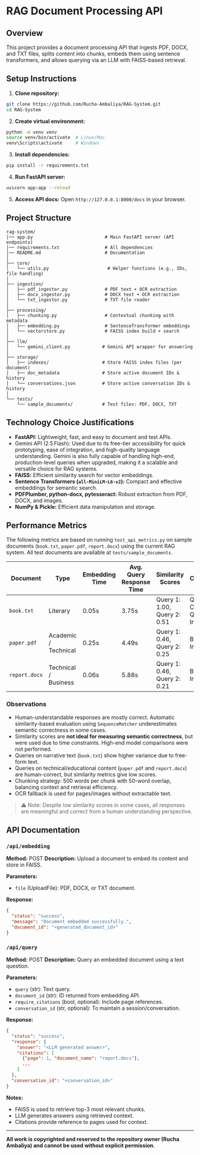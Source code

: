 # RAG Document Processing API

## Overview

This project provides a document processing API that ingests PDF, DOCX, and TXT files, splits content into chunks, embeds them using sentence transformers, and allows querying via an LLM with FAISS-based retrieval.

## Setup Instructions

1. **Clone repository:**

```bash
git clone https://github.com/Rucha-Ambaliya/RAG-System.git
cd RAG-System
```

2. **Create virtual environment:**

```bash
python -m venv venv
source venv/bin/activate  # Linux/Mac
venv\Scripts\activate     # Windows
```

3. **Install dependencies:**

```bash
pip install -r requirements.txt
```

4. **Run FastAPI server:**

```bash
uvicorn app:app --reload
```

5. **Access API docs:**
   Open `http://127.0.0.1:8000/docs` in your browser.

## Project Structure

```
rag-system/
│── app.py                           # Main FastAPI server (API endpoints)
│── requirements.txt                 # All dependencies
│── README.md                        # Documentation
│
├── core/
│   └── utils.py                      # Helper functions (e.g., IDs, file handling)
│
├── ingestion/
│   ├── pdf_ingestor.py              # PDF text + OCR extraction
│   ├── docx_ingestor.py             # DOCX text + OCR extraction
│   └── txt_ingestor.py              # TXT file reader
│
├── processing/
│   ├── chunking.py                  # Contextual chunking with metadata
│   ├── embedding.py                 # SentenceTransformer embeddings
│   └── vectorstore.py               # FAISS index build + search
│
├── llm/
│   └── gemini_client.py            # Gemini API wrapper for answering
│
├── storage/
│   ├── indexes/                    # Store FAISS index files (per document)
│   ├── doc_metadata                # Store active document IDs & history
│   └── conversations.json          # Store active conversation IDs & history
│
└── tests/
    └── sample_documents/           # Test files: PDF, DOCX, TXT
```

## Technology Choice Justifications

* **FastAPI:** Lightweight, fast, and easy to document and test APIs.
* Gemini API (2.5 Flash): Used due to its free-tier accessibility for quick prototyping, ease of integration, and high-quality language understanding. Gemini is also fully capable of handling high-end, production-level queries when upgraded, making it a scalable and versatile choice for RAG systems.
* **FAISS:** Efficient similarity search for vector embeddings.
* **Sentence Transformers (`all-MiniLM-L6-v2`):** Compact and effective embeddings for semantic search.
* **PDFPlumber, python-docx, pytesseract:** Robust extraction from PDF, DOCX, and images.
* **NumPy & Pickle:** Efficient data manipulation and storage.

## Performance Metrics

The following metrics are based on running `test_api_metrics.py` on sample documents (`book.txt`, `paper.pdf`, `report.docx`) using the current RAG system. All test documents are available at `tests/sample_documents`.

| Document      | Type                            | Embedding Time | Avg. Query Response Time | Similarity Scores            | Correctness                          |
| ------------- | ------------------------------- | -------------- | ------------------------ | ---------------------------- | ------------------------------------ |
| `book.txt`    | Literary           | 0.05s          | 3.75s                    | Query 1: 1.00, Query 2: 0.51 | Query 1: Correct, Query 2: Incorrect |
| `paper.pdf`   | Academic / Technical            | 0.25s          | 4.49s                    | Query 1: 0.46, Query 2: 0.25 | Both Incorrect                       |
| `report.docx` | Technical / Business | 0.06s          | 5.88s                    | Query 1: 0.46, Query 2: 0.21 | Both Incorrect                       |

### Observations

* Human-understandable responses are mostly correct. Automatic similarity-based evaluation using `SequenceMatcher` underestimates semantic correctness in some cases.
* Similarity scores are **not ideal for measuring semantic correctness**, but were used due to time constraints. High-end model comparisons were not performed.
* Queries on narrative text (`book.txt`) show higher variance due to free-form text.
* Queries on technical/educational content (`paper.pdf` and `report.docx`) are human-correct, but similarity metrics give low scores.
* Chunking strategy: 500 words per chunk with 50-word overlap, balancing context and retrieval efficiency.
* OCR fallback is used for pages/images without extractable text.

> ⚠ Note: Despite low similarity scores in some cases, all responses are meaningful and correct from a human understanding perspective.

## API Documentation

### `/api/embedding`

**Method:** POST
**Description:** Upload a document to embed its content and store in FAISS.

**Parameters:**

* `file` (UploadFile): PDF, DOCX, or TXT document.

**Response:**

```json
{
  "status": "success",
  "message": "Document embedded successfully.",
  "document_id": "<generated_document_id>"
}
```

### `/api/query`

**Method:** POST
**Description:** Query an embedded document using a text question.

**Parameters:**

* `query` (str): Text query.
* `document_id` (str): ID returned from embedding API.
* `require_citations` (bool, optional): Include page references.
* `conversation_id` (str, optional): To maintain a session/conversation.

**Response:**

```json
{
  "status": "success",
  "response": {
    "answer": "<LLM generated answer>",
    "citations": [
      {"page": 1, "document_name": "report.docx"},
      ...
    ]
  },
  "conversation_id": "<conversation_id>"
}
```

**Notes:**

* FAISS is used to retrieve top-3 most relevant chunks.
* LLM generates answers using retrieved context.
* Citations provide reference to pages used for context.

---

**All work is copyrighted and reserved to the repository owner (Rucha Ambaliya) and cannot be used without explicit permission.**
